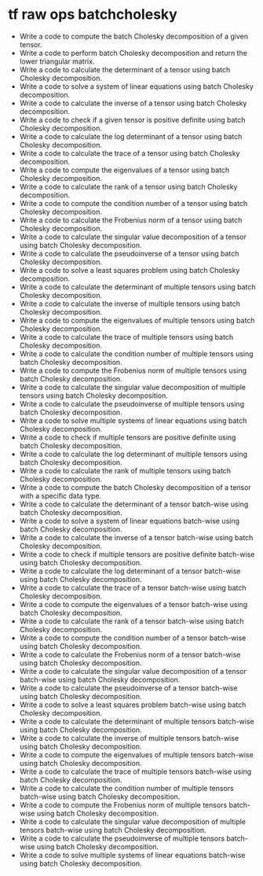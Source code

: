 # tf raw ops batchcholesky

- Write a code to compute the batch Cholesky decomposition of a given tensor.
- Write a code to perform batch Cholesky decomposition and return the lower triangular matrix.
- Write a code to calculate the determinant of a tensor using batch Cholesky decomposition.
- Write a code to solve a system of linear equations using batch Cholesky decomposition.
- Write a code to calculate the inverse of a tensor using batch Cholesky decomposition.
- Write a code to check if a given tensor is positive definite using batch Cholesky decomposition.
- Write a code to calculate the log determinant of a tensor using batch Cholesky decomposition.
- Write a code to calculate the trace of a tensor using batch Cholesky decomposition.
- Write a code to compute the eigenvalues of a tensor using batch Cholesky decomposition.
- Write a code to calculate the rank of a tensor using batch Cholesky decomposition.
- Write a code to compute the condition number of a tensor using batch Cholesky decomposition.
- Write a code to calculate the Frobenius norm of a tensor using batch Cholesky decomposition.
- Write a code to calculate the singular value decomposition of a tensor using batch Cholesky decomposition.
- Write a code to calculate the pseudoinverse of a tensor using batch Cholesky decomposition.
- Write a code to solve a least squares problem using batch Cholesky decomposition.
- Write a code to calculate the determinant of multiple tensors using batch Cholesky decomposition.
- Write a code to calculate the inverse of multiple tensors using batch Cholesky decomposition.
- Write a code to compute the eigenvalues of multiple tensors using batch Cholesky decomposition.
- Write a code to calculate the trace of multiple tensors using batch Cholesky decomposition.
- Write a code to calculate the condition number of multiple tensors using batch Cholesky decomposition.
- Write a code to compute the Frobenius norm of multiple tensors using batch Cholesky decomposition.
- Write a code to calculate the singular value decomposition of multiple tensors using batch Cholesky decomposition.
- Write a code to calculate the pseudoinverse of multiple tensors using batch Cholesky decomposition.
- Write a code to solve multiple systems of linear equations using batch Cholesky decomposition.
- Write a code to check if multiple tensors are positive definite using batch Cholesky decomposition.
- Write a code to calculate the log determinant of multiple tensors using batch Cholesky decomposition.
- Write a code to calculate the rank of multiple tensors using batch Cholesky decomposition.
- Write a code to compute the batch Cholesky decomposition of a tensor with a specific data type.
- Write a code to calculate the determinant of a tensor batch-wise using batch Cholesky decomposition.
- Write a code to solve a system of linear equations batch-wise using batch Cholesky decomposition.
- Write a code to calculate the inverse of a tensor batch-wise using batch Cholesky decomposition.
- Write a code to check if multiple tensors are positive definite batch-wise using batch Cholesky decomposition.
- Write a code to calculate the log determinant of a tensor batch-wise using batch Cholesky decomposition.
- Write a code to calculate the trace of a tensor batch-wise using batch Cholesky decomposition.
- Write a code to compute the eigenvalues of a tensor batch-wise using batch Cholesky decomposition.
- Write a code to calculate the rank of a tensor batch-wise using batch Cholesky decomposition.
- Write a code to compute the condition number of a tensor batch-wise using batch Cholesky decomposition.
- Write a code to calculate the Frobenius norm of a tensor batch-wise using batch Cholesky decomposition.
- Write a code to calculate the singular value decomposition of a tensor batch-wise using batch Cholesky decomposition.
- Write a code to calculate the pseudoinverse of a tensor batch-wise using batch Cholesky decomposition.
- Write a code to solve a least squares problem batch-wise using batch Cholesky decomposition.
- Write a code to calculate the determinant of multiple tensors batch-wise using batch Cholesky decomposition.
- Write a code to calculate the inverse of multiple tensors batch-wise using batch Cholesky decomposition.
- Write a code to compute the eigenvalues of multiple tensors batch-wise using batch Cholesky decomposition.
- Write a code to calculate the trace of multiple tensors batch-wise using batch Cholesky decomposition.
- Write a code to calculate the condition number of multiple tensors batch-wise using batch Cholesky decomposition.
- Write a code to compute the Frobenius norm of multiple tensors batch-wise using batch Cholesky decomposition.
- Write a code to calculate the singular value decomposition of multiple tensors batch-wise using batch Cholesky decomposition.
- Write a code to calculate the pseudoinverse of multiple tensors batch-wise using batch Cholesky decomposition.
- Write a code to solve multiple systems of linear equations batch-wise using batch Cholesky decomposition.